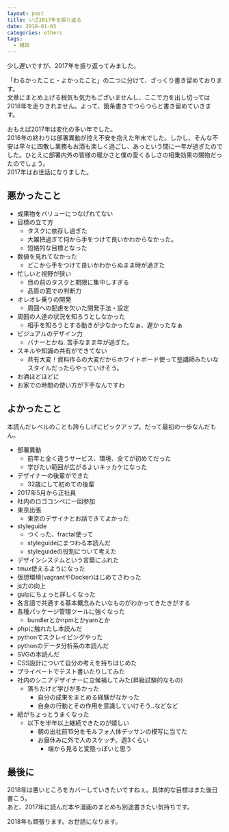 ```yaml
---
layout: post
title: いざ2017年を振り返る
date: 2018-01-03
categories: others
tags:
  - 雑談
---
```

少し遅いですが、2017年を振り返ってみました。

「わるかったこと・よかったこと」の二つに分けて、ざっくり書き留めております。  
文章にまとめ上げる根気も気力もございませんし、ここで力を出し切っては2018年を走りきれません。よって、箇条書きでつらつらと書き留めていきます。

おもえば2017年は変化の多い年でした。  
2016年の終わりは部署異動が控え不安を抱えた年末でした。しかし、そんな不安は早々に四散し業務もお酒も楽しく過ごし、あっという間に一年が過ぎたのでした。ひとえに部署内外の皆様の暖かさと僕の愛くるしさの相乗効果の賜物だったのでしょう。  
2017年はお世話になりました。

## 悪かったこと

- 成果物をバリューにつなげれてない
- 目標の立て方
	- タスクに依存し過ぎた
	- 大雑把過ぎて何から手をつけて良いかわからなかった。
	- 短絡的な目標となった
- 数値を見れてなかった
	- どこから手をつけて良いかわからぬまま時が過ぎた
- 忙しいと視野が狭い
	- 目の前のタスクと期限に集中しすぎる
	- 品質の面での判断力
- オレオレ乗りの開発
	- 周囲への配慮を欠いた開発手法・設定
- 周囲の人達の状況を知ろうとしなかった
	- 相手を知ろうとする動きが少なかったなぁ、遅かったなぁ
- ビジュアルのデザイン力
	- バナーとかね..苦手なまま年が過ぎた。
- スキルや知識の共有ができてない
	- 共有大変！資料作るの大変だからホワイトボード使って塾講師みたいなスタイルだったらやっていけそう。
- お酒ほどほどに
- お家での時間の使い方が下手なんですわ

## よかったこと

本読んだレベルのことも誇らしげにピックアップ。だって最初の一歩なんだもん。

- 部署異動
	- 前年と全く違うサービス、環境、全てが初めてだった
	- 学びたい範囲が広がるよいキッカケになった
- デザイナーの後輩ができた
	- 32歳にして初めての後輩
- 2017年5月から正社員
- 社内のロゴコンペに一回参加
- 東京出張
	- 東京のデザイナとお話できてよかった
- styleguide
	- つくった、fractal使って
	- styleguideにまつわる本読んだ
	- styleguideの役割について考えた
- デザインシステムという言葉にふれた
- tmux使えるようになった
- 仮想環境(vagrantやDocker)はじめてさわった
- js力の向上
- gulpにちょっと詳しくなった
- 各言語で共通する基本概念みたいなものがわかってきたきがする 
- 各種パッケージ管理ツールに強くなった
	- bundlerとかnpmとかyarnとか
- phpに触れたし本読んだ
- pythonでスクレイピングやった
- pythonのデータ分析系の本読んだ
- SVGの本読んだ
- CSS設計について自分の考えを持ちはじめた
- プライベートでテスト書いたりしてみた
- 社内のシニアデザイナーに立候補してみた(昇級試験的なもの)
	- 落ちたけど学びが多かった
		- 自分の成果をまとめる経験がなかった
		- 自身の行動とその作用を意識していけそう..などなど
- 絵がちょっとうまくなった
	- 以下を半年以上継続できたのが嬉しい
		- 朝の出社前15分をモルフォ人体デッサンの模写に当てた
		- お昼休みに外で人のスケッチ。週3くらい
			- 端から見ると変態っぽいと思う

## 最後に

2018年は悪いところをカバーしていきたいですねぇ。具体的な目標はまた後日書こう。  
あと、2017年に読んだ本や漫画のまとめも別途書きたい気持ちです。

2018年も頑張ります。お世話になります。